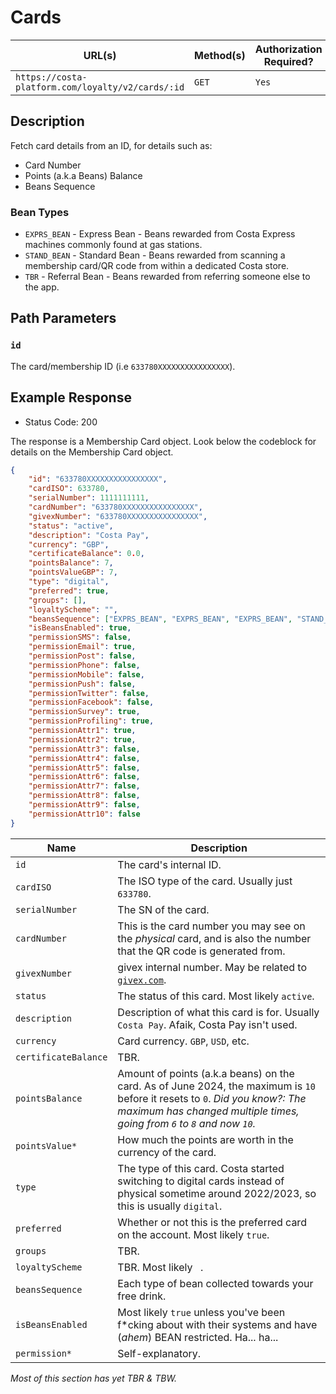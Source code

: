 # Cards
| URL(s) | Method(s) | Authorization Required? |
| ------ | --------- | ----------------------- |
| `https://costa-platform.com/loyalty/v2/cards/:id` | `GET` | `Yes` |

## Description
Fetch card details from an ID, for details such as:
- Card Number
- Points (a.k.a Beans) Balance
- Beans Sequence
### Bean Types
- `EXPRS_BEAN` - Express Bean - Beans rewarded from Costa Express machines commonly found at gas stations.
- `STAND_BEAN` - Standard Bean - Beans rewarded from scanning a membership card/QR code from within a dedicated Costa store.
- `TBR` - Referral Bean - Beans rewarded from referring someone else to the app.

## Path Parameters
### `id`
The card/membership ID (i.e `633780XXXXXXXXXXXXXXXX`).

## Example Response
- Status Code: 200

The response is a Membership Card object. Look below the codeblock for details on the Membership Card object.

```json
{
	"id": "633780XXXXXXXXXXXXXXXX",
	"cardISO": 633780,
	"serialNumber": 1111111111,
	"cardNumber": "633780XXXXXXXXXXXXXXXX",
	"givexNumber": "633780XXXXXXXXXXXXXXXX",
	"status": "active",
	"description": "Costa Pay",
	"currency": "GBP",
	"certificateBalance": 0.0,
	"pointsBalance": 7,
	"pointsValueGBP": 7,
	"type": "digital",
	"preferred": true,
	"groups": [],
	"loyaltyScheme": "",
	"beansSequence": ["EXPRS_BEAN", "EXPRS_BEAN", "EXPRS_BEAN", "STAND_BEAN", "STAND_BEAN", "STAND_BEAN", "STAND_BEAN"],
	"isBeansEnabled": true,
	"permissionSMS": false,
	"permissionEmail": true,
	"permissionPost": false,
	"permissionPhone": false,
	"permissionMobile": false,
	"permissionPush": false,
	"permissionTwitter": false,
	"permissionFacebook": false,
	"permissionSurvey": true,
	"permissionProfiling": true,
	"permissionAttr1": true,
	"permissionAttr2": true,
	"permissionAttr3": false,
	"permissionAttr4": false,
	"permissionAttr5": false,
	"permissionAttr6": false,
	"permissionAttr7": false,
	"permissionAttr8": false,
	"permissionAttr9": false,
	"permissionAttr10": false
}
```

| Name | Description |
| ---- | ----------- |
| `id` | The card's internal ID. |
| `cardISO` | The ISO type of the card. Usually just `633780`. |
| `serialNumber` | The SN of the card. |
| `cardNumber` | This is the card number you may see on the *physical* card, and is also the number that the QR code is generated from. |
| `givexNumber` | givex internal number. May be related to [`givex.com`](https://web.givex.com/). |
| `status` | The status of this card. Most likely `active`. |
| `description` | Description of what this card is for. Usually `Costa Pay`. Afaik, Costa Pay isn't used. |
| `currency` | Card currency. `GBP`, `USD`, etc. |
| `certificateBalance` | TBR. |
| `pointsBalance` | Amount of points (a.k.a beans) on the card. As of June 2024, the maximum is `10` before it resets to `0`. *Did you know?: The maximum has changed multiple times, going from `6` to `8` and now `10`.* |
| `pointsValue*` | How much the points are worth in the currency of the card. |
| `type` | The type of this card. Costa started switching to digital cards instead of physical sometime around 2022/2023, so this is usually `digital`. |
| `preferred` | Whether or not this is the preferred card on the account. Most likely `true`. |
| `groups` | TBR. |
| `loyaltyScheme` | TBR. Most likely ` `. |
| `beansSequence` | Each type of bean collected towards your free drink. |
| `isBeansEnabled` | Most likely `true` unless you've been f*cking about with their systems and have (*ahem*) BEAN restricted. Ha... ha... |
| `permission*` | Self-explanatory. |

*Most of this section has yet TBR & TBW.*